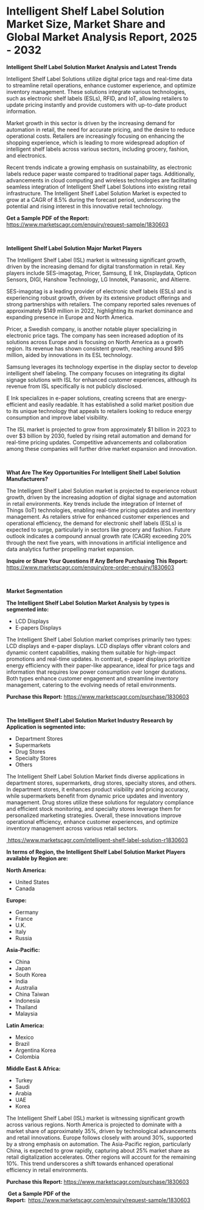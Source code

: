 <p><h1>Intelligent Shelf Label Solution Market Size, Market Share and Global Market Analysis Report, 2025 - 2032</h1></p><p><strong>Intelligent Shelf Label Solution Market Analysis and Latest Trends</strong></p>
<p><p>Intelligent Shelf Label Solutions utilize digital price tags and real-time data to streamline retail operations, enhance customer experience, and optimize inventory management. These solutions integrate various technologies, such as electronic shelf labels (ESLs), RFID, and IoT, allowing retailers to update pricing instantly and provide customers with up-to-date product information.</p><p>Market growth in this sector is driven by the increasing demand for automation in retail, the need for accurate pricing, and the desire to reduce operational costs. Retailers are increasingly focusing on enhancing the shopping experience, which is leading to more widespread adoption of intelligent shelf labels across various sectors, including grocery, fashion, and electronics.</p><p>Recent trends indicate a growing emphasis on sustainability, as electronic labels reduce paper waste compared to traditional paper tags. Additionally, advancements in cloud computing and wireless technologies are facilitating seamless integration of Intelligent Shelf Label Solutions into existing retail infrastructure. The Intelligent Shelf Label Solution Market is expected to grow at a CAGR of 8.5% during the forecast period, underscoring the potential and rising interest in this innovative retail technology.</p></p>
<p><strong>Get a Sample PDF of the Report:&nbsp;</strong> <a href="https://www.marketscagr.com/enquiry/request-sample/1830603?utm_campaign=3287&utm_medium=2&utm_source=Github&utm_content=ia&utm_term=15042025&utm_id=intelligent-shelf-label-solution">https://www.marketscagr.com/enquiry/request-sample/1830603</a></p>
<p>&nbsp;</p>
<p><strong>Intelligent Shelf Label Solution Major Market Players</strong></p>
<p><p>The Intelligent Shelf Label (ISL) market is witnessing significant growth, driven by the increasing demand for digital transformation in retail. Key players include SES-imagotag, Pricer, Samsung, E Ink, Displaydata, Opticon Sensors, DIGI, Hanshow Technology, LG Innotek, Panasonic, and Altierre.</p><p>SES-imagotag is a leading provider of electronic shelf labels (ESLs) and is experiencing robust growth, driven by its extensive product offerings and strong partnerships with retailers. The company reported sales revenues of approximately $149 million in 2022, highlighting its market dominance and expanding presence in Europe and North America.</p><p>Pricer, a Swedish company, is another notable player specializing in electronic price tags. The company has seen increased adoption of its solutions across Europe and is focusing on North America as a growth region. Its revenue has shown consistent growth, reaching around $95 million, aided by innovations in its ESL technology.</p><p>Samsung leverages its technology expertise in the display sector to develop intelligent shelf labeling. The company focuses on integrating its digital signage solutions with ISL for enhanced customer experiences, although its revenue from ISL specifically is not publicly disclosed.</p><p>E Ink specializes in e-paper solutions, creating screens that are energy-efficient and easily readable. It has established a solid market position due to its unique technology that appeals to retailers looking to reduce energy consumption and improve label visibility.</p><p>The ISL market is projected to grow from approximately $1 billion in 2023 to over $3 billion by 2030, fueled by rising retail automation and demand for real-time pricing updates. Competitive advancements and collaboration among these companies will further drive market expansion and innovation.</p></p>
<p>&nbsp;</p>
<p><strong>What Are The Key Opportunities For Intelligent Shelf Label Solution Manufacturers?</strong></p>
<p><p>The Intelligent Shelf Label Solution market is projected to experience robust growth, driven by the increasing adoption of digital signage and automation in retail environments. Key trends include the integration of Internet of Things (IoT) technologies, enabling real-time pricing updates and inventory management. As retailers strive for enhanced customer experiences and operational efficiency, the demand for electronic shelf labels (ESLs) is expected to surge, particularly in sectors like grocery and fashion. Future outlook indicates a compound annual growth rate (CAGR) exceeding 20% through the next five years, with innovations in artificial intelligence and data analytics further propelling market expansion.</p></p>
<p><strong>Inquire or Share Your Questions If Any Before Purchasing This Report:</strong> <a href="https://www.marketscagr.com/enquiry/pre-order-enquiry/1830603?utm_campaign=3287&utm_medium=2&utm_source=Github&utm_content=ia&utm_term=15042025&utm_id=intelligent-shelf-label-solution">https://www.marketscagr.com/enquiry/pre-order-enquiry/1830603</a></p>
<p>&nbsp;</p>
<p><strong>Market Segmentation</strong></p>
<p><strong>The Intelligent Shelf Label Solution Market Analysis by types is segmented into:</strong></p>
<p><ul><li>LCD Displays</li><li>E-papers Displays</li></ul></p>
<p><p>The Intelligent Shelf Label Solution market comprises primarily two types: LCD displays and e-paper displays. LCD displays offer vibrant colors and dynamic content capabilities, making them suitable for high-impact promotions and real-time updates. In contrast, e-paper displays prioritize energy efficiency with their paper-like appearance, ideal for price tags and information that requires low power consumption over longer durations. Both types enhance customer engagement and streamline inventory management, catering to the evolving needs of retail environments.</p></p>
<p><strong>Purchase this Report:&nbsp;</strong><a href="https://www.marketscagr.com/purchase/1830603?utm_campaign=3287&utm_medium=2&utm_source=Github&utm_content=ia&utm_term=15042025&utm_id=intelligent-shelf-label-solution">https://www.marketscagr.com/purchase/1830603</a></p>
<p>&nbsp;</p>
<p><strong>The Intelligent Shelf Label Solution Market Industry Research by Application is segmented into:</strong></p>
<p><ul><li>Department Stores</li><li>Supermarkets</li><li>Drug Stores</li><li>Specialty Stores</li><li>Others</li></ul></p>
<p><p>The Intelligent Shelf Label Solution Market finds diverse applications in department stores, supermarkets, drug stores, specialty stores, and others. In department stores, it enhances product visibility and pricing accuracy, while supermarkets benefit from dynamic price updates and inventory management. Drug stores utilize these solutions for regulatory compliance and efficient stock monitoring, and specialty stores leverage them for personalized marketing strategies. Overall, these innovations improve operational efficiency, enhance customer experiences, and optimize inventory management across various retail sectors.</p></p>
<p><a href="https://www.marketscagr.com/intelligent-shelf-label-solution-r1830603?utm_campaign=3287&utm_medium=2&utm_source=Github&utm_content=ia&utm_term=15042025&utm_id=intelligent-shelf-label-solution">&nbsp;https://www.marketscagr.com/intelligent-shelf-label-solution-r1830603</a></p>
<p><strong>In terms of Region, the Intelligent Shelf Label Solution Market Players available by Region are:</strong></p>
<p>
    <p> <strong> North America: </strong>
        <ul>
            <li>United States</li>
            <li>Canada</li>
        </ul>
        </p> 
    <p> <strong> Europe: </strong>
        <ul>
            <li>Germany</li>
            <li>France</li>
            <li>U.K.</li>
            <li>Italy</li>
            <li>Russia</li>
        </ul>
        </p> 
    <p> <strong> Asia-Pacific: </strong>
        <ul>
            <li>China</li>
            <li>Japan</li>
            <li>South Korea</li>
            <li>India</li>
            <li>Australia</li>
            <li>China Taiwan</li>
            <li>Indonesia</li>
            <li>Thailand</li>
            <li>Malaysia</li>
        </ul>
        </p> 
    <p> <strong> Latin America: </strong>
        <ul>
            <li>Mexico</li>
            <li>Brazil</li>
            <li>Argentina Korea</li>
            <li>Colombia</li>
        </ul>
        </p> 
    <p> <strong> Middle East & Africa: </strong>
        <ul>
            <li>Turkey</li>
            <li>Saudi</li>
            <li>Arabia</li>
            <li>UAE</li>
            <li>Korea</li>
        </ul>
    </p>
    </p>
<p><p>The Intelligent Shelf Label (ISL) market is witnessing significant growth across various regions. North America is projected to dominate with a market share of approximately 35%, driven by technological advancements and retail innovations. Europe follows closely with around 30%, supported by a strong emphasis on automation. The Asia-Pacific region, particularly China, is expected to grow rapidly, capturing about 25% market share as retail digitalization accelerates. Other regions will account for the remaining 10%. This trend underscores a shift towards enhanced operational efficiency in retail environments.</p></p>
<p><strong>Purchase this Report: </strong><a href="https://www.marketscagr.com/purchase/1830603?utm_campaign=3287&utm_medium=2&utm_source=Github&utm_content=ia&utm_term=15042025&utm_id=intelligent-shelf-label-solution">https://www.marketscagr.com/purchase/1830603</a></p>
<p>&nbsp;<strong>Get a Sample PDF of the Report:&nbsp;&nbsp;</strong><a href="https://www.marketscagr.com/enquiry/request-sample/1830603?utm_campaign=3287&utm_medium=2&utm_source=Github&utm_content=ia&utm_term=15042025&utm_id=intelligent-shelf-label-solution">https://www.marketscagr.com/enquiry/request-sample/1830603</a></p>
<p><strong></strong></p>
<p><p></p><p></p><p></p></p>